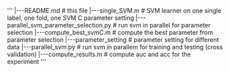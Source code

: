 


'''
|---README.md                                   # this file
|---single_SVM.m                                # SVM learner on one single label, one fold, one SVM C parameter setting
|---parallel_svm_parameter_selection.py         # run svm in parallel for parameter selection
|---compute_best_svmC.m                         # compute the best parameter from parameter selection
|---parameter_setting                           # parameter setting for different data
|---parallel_svm.py                             # run svm in parallem for training and testing (cross validation)
|---compute_results.m                           # compute auc and acc for the experiment
 '''

